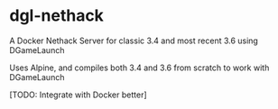 # dgl-nethack
A Docker Nethack Server for classic 3.4 and most recent 3.6 using DGameLaunch

Uses Alpine, and compiles both 3.4 and 3.6 from scratch to work with DGameLaunch

[TODO: Integrate with Docker better]
